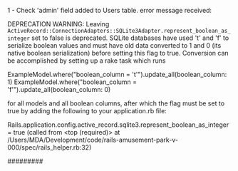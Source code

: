1 - Check 'admin' field added to Users table.
  error message received: 

  DEPRECATION WARNING: Leaving `ActiveRecord::ConnectionAdapters::SQLite3Adapter.represent_boolean_as_integer`
set to false is deprecated. SQLite databases have used 't' and 'f' to serialize
boolean values and must have old data converted to 1 and 0 (its native boolean
serialization) before setting this flag to true. Conversion can be accomplished
by setting up a rake task which runs

  ExampleModel.where("boolean_column = 't'").update_all(boolean_column: 1)
  ExampleModel.where("boolean_column = 'f'").update_all(boolean_column: 0)

for all models and all boolean columns, after which the flag must be set to
true by adding the following to your application.rb file:

  Rails.application.config.active_record.sqlite3.represent_boolean_as_integer = true
 (called from <top (required)> at /Users/MDA/Development/code/rails-amusement-park-v-000/spec/rails_helper.rb:32)

#########

